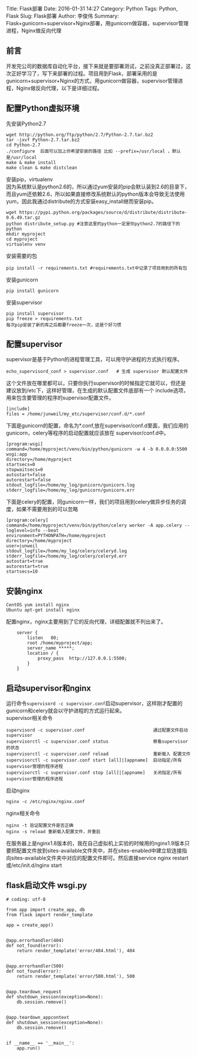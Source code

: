 Title: Flask部署
Date: 2016-01-31 14:27
Category: Python
Tags: Python, Flask
Slug: Flask部署
Author: 李俊伟
Summary: Flask+gunicorn+supervisor+Nginx部署，用gunicorn做容器，supervisor管理进程，Nginx做反向代理

## 前言
开发完公司的数据库自动化平台，接下来就是要部署测试，之前没真正部署过，这次正好学习了，写下来部署的过程。项目用到Flask，部署采用的是gunicorn+supervisor+Nginx的方式，用gunicorn做容器，supervisor管理进程，Nginx做反向代理，以下是详细过程。

## 配置Python虚拟环境
先安装Python2.7  

	wget http://python.org/ftp/python/2.7/Python-2.7.tar.bz2 
	tar -jxvf Python-2.7.tar.bz2   
	cd Python-2.7
	./configure  后面可以加上你希望安装的路径 比如 --prefix=/usr/local ，默认是/usr/local   
	make & make install   
	make clean & make distclean   
安装pip，virtualenv   
因为系统默认是python2.6的，所以通过yum安装的pip会默认装到2.6的目录下，而且yum还依赖2.6，所以如果直接修改系统默认的python版本会导致无法使用yum，因此我通过distribute的方式安装easy_install继而安装pip。   

	wget https://pypi.python.org/packages/source/d/distribute/distribute-0.6.49.tar.gz      
	python distribute_setup.py #注意这里的python一定是你python2.7的路径下的python      
	mkdir myproject   
	cd myproject   
	virtualenv venv
安装需要的包   

	pip install -r requirements.txt #requirements.txt中记录了项目用到的所有包
安装gunicorn  
 
    pip install gunicorn  
安装supervisor

	pip install supervisor
    pip freeze > requirements.txt
	每次pip安装了新的库之后都要freeze一次，这是个好习惯  
## 配置supervisor
supervisor是基于Python的进程管理工具，可以用守护进程的方式执行程序。
  
	echo_supervisord_conf > supervisor.conf   # 生成 supervisor 默认配置文件   
这个文件放在哪里都可以，只要你执行supervisor的时候指定它就可以，但还是建议放到/etc下，这样好管理，在生成的默认配置文件底部有一个
include选项，用来包含要管理的程序的supervisor配置文件。

	[include]      
    files = /home/junweil/my_etc/supervisor/conf.d/*.conf    
下面是gunicorn的配置，命名为*.conf,放在supervisor/conf.d里面，我们应用的gunicorn，celery等程序的启动配置就应该放在          supervisor/conf.d中。  
  
	[program:wsgi]
  	command=/home/myproject/venv/bin/python/gunicorn -w 4 -b 0.0.0.0:5500 wsgi:app
  	directory=/home/myproject
  	startsecs=0
  	stopwaitsecs=0
  	autostart=false
  	autorestart=false
  	stdout_logfile=/home/my_log/gunicorn/gunicorn.log
  	stderr_logfile=/home/my_log/gunicorn/gunicorn.err   
下面是celery的配置，同gunicorn一样，我们的项目用到celery做异步任务的调度，如果不需要用到的可以忽略 
		  
	[program:celery]
	command=/home/myproject/venv/bin/python/celery worker -A app.celery --loglevel=info --beat
	environment=PYTHONPATH=/home/myproject
	directory=/home/myproject
	user=junweil
	stdout_logfile=/home/my_log/celery/celeryd.log
	stderr_logfile=/home/my_log/celery/celeryd.err
	autostart=true
	autorestart=true
	startsecs=10
## 安装nginx   
	CentOS yum install nginx
	Ubuntu apt-get install nginx
配置nginx，nginx主要用到了它的反向代理，详细配置就不列出来了。

		server {
			listen   80;
  	     	root /home/myproject/app;
  	     	server_name *****;
  	     	location / {
				proxy_pass	http://127.0.0.1:5500;
			}
		}
## 启动supervisor和nginx
运行命令`supervisord -c supervisor.conf`启动supervisor，这样刚才配置的gunicorn和celery就会以守护进程的方式运行起来。   
supervisor相关命令  
	
	supervisord -c supervisor.conf                          通过配置文件启动supervisor
	supervisorctl -c supervisor.conf status                 察看supervisor的状态
	supervisorctl -c supervisor.conf reload                 重新载入 配置文件
	supervisorctl -c supervisor.conf start [all]|[appname]	启动指定/所有 supervisor管理的程序进程
	supervisorctl -c supervisor.conf stop [all]|[appname]   关闭指定/所有 supervisor管理的程序进程
启动nginx

	nginx -c /etc/nginx/nginx.conf
nginx相关命令

	nginx -t 验证配置文件是否正确
	nginx -s reload 重新载入配置文件，并重启
在服务器上是nginx1.8版本的，我在自己虚拟机上实验的时候用的nginx1.9版本只要把配置文件放到sites-available文件夹中，并在sites-enabled中建立软连接指向sites-available文件夹中对应的配置文件即可。然后直接service nginx restart或/etc/init.d/nginx start
## flask启动文件 wsgi.py

	# coding: utf-8
	
	from app import create_app, db
	from flask import render_template
	
	app = create_app()
	
	
	@app.errorhandler(404)
	def not_found(error):
	    return render_template('error/404.html'), 404
	
	
	@app.errorhandler(500)
	def not_found(error):
	    return render_template('error/500.html'), 500
	
	
	@app.teardown_request
	def shutdown_session(exception=None):
	    db.session.remove()
	
	
	@app.teardown_appcontext
	def shutdown_session(exception=None):
	    db.session.remove()
	
	
	if __name__ == '__main__':
	    app.run()

